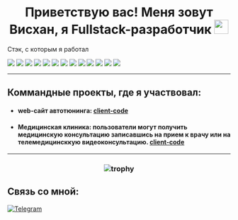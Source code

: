 <h1 align="center">Приветствую вас! Меня зовут Висхан, я Fullstack-разработчик
<img src="https://github.com/blackcater/blackcater/raw/main/images/Hi.gif" height="32"/></h1>

Стэк, с которым я работал

<img src="https://img.shields.io/badge/c%23-%23239120.svg?style=for-the-badge&logo=c-sharp&logoColor=white" > <img src="https://img.shields.io/badge/.NET-5C2D91?style=for-the-badge&logo=.net&logoColor=white"> <img src="https://img.shields.io/badge/javascript-%23323330.svg?style=for-the-badge&logo=javascript&logoColor=%23F7DF1E"> <img src="https://img.shields.io/badge/react-%2320232a.svg?style=for-the-badge&logo=react&logoColor=%2361DAFB"> <img src="https://img.shields.io/badge/React_Router-CA4245?style=for-the-badge&logo=react-router&logoColor=white"> <img src="https://img.shields.io/badge/redux-%23593d88.svg?style=for-the-badge&logo=redux&logoColor=white"> <img src="https://img.shields.io/badge/bootstrap-%23563D7C.svg?style=for-the-badge&logo=bootstrap&logoColor=white"> <img src="https://img.shields.io/badge/node.js-6DA55F?style=for-the-badge&logo=node.js&logoColor=white"> <img src="https://img.shields.io/badge/webpack-%238DD6F9.svg?style=for-the-badge&logo=webpack&logoColor=black"> <img src="https://img.shields.io/badge/express.js-%23404d59.svg?style=for-the-badge&logo=express&logoColor=%2361DAFB"> <img src="https://img.shields.io/badge/MongoDB-%234ea94b.svg?style=for-the-badge&logo=mongodb&logoColor=white"> <img src="https://img.shields.io/badge/sqlite-%2307405e.svg?style=for-the-badge&logo=sqlite&logoColor=white"> <img src="https://img.shields.io/badge/github-%23121011.svg?style=for-the-badge&logo=github&logoColor=white"> 
***


<h2>Коммандные проекты, где я участвовал:</h2>

* #### web-сайт автотюнинга: [client-code](https://github.com/Viskhan-95/AutoTuningFrontend)

* #### Медицинская клиника: пользователи могут получить медицинскую консультацию записавшись на прием к врачу или на телемедицинсккую видеоконсультацию. [client-code](https://github.com/Viskhan-95/Hospital_Frontend)

***

### <center>![trophy](https://github-profile-trophy.vercel.app/?username=Viskhan-95&no-bg=true&column=7&margin-w=15)


## Связь со мной: 
[![Telegram](https://img.shields.io/badge/Telegram-111111?style=for-the-badge&logo=telegram)](https://t.me/viskhan1987)
